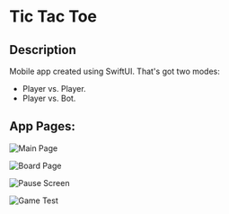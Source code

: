 # Tic Tac Toe

## Description
Mobile app created using SwiftUI. That's got two modes:
- Player vs. Player.
- Player vs. Bot.

## App Pages:

![Main Page](<./TicTacToe/Assets.xcassets/Main-page.imageset/Screenshot%201445-06-22%20at%2012.13.56%E2%80%AFPM.png>)

![Board Page](<./TicTacToe/Assets.xcassets/Board-page.imageset/Screenshot%201445-06-22%20at%2012.14.30%E2%80%AFPM.png>)

![Pause Screen](<../>)

![Game Test](<../>)


